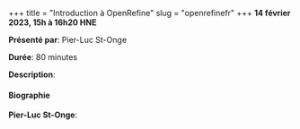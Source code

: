 +++
title = "Introduction à OpenRefine"
slug = "openrefinefr"
+++
**14 février 2023, 15h à 16h20 HNE**

**Présenté par**: Pier-Luc St-Onge

**Durée**: 80 minutes

**Description**:

#### Biographie

**Pier-Luc St-Onge**:

<!-- {{< vimeo 690948795 >}} -->
<!-- <br> -->

<!-- - [Watch this session on Vimeo](https://vimeo.com/690948795) -->
